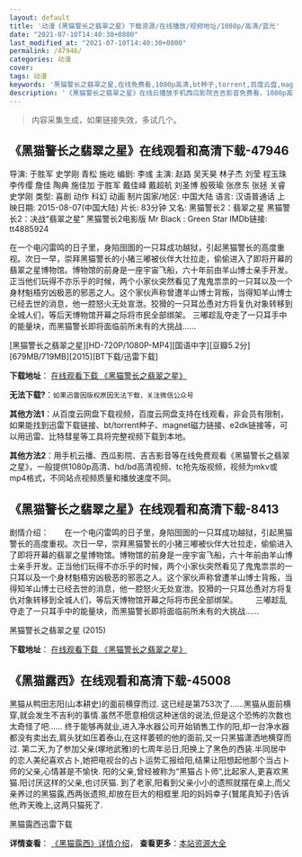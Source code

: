```yaml
---
layout: default
title: '动漫《黑猫警长之翡翠之星》下载资源/在线播放/视频地址/1080p/高清/蓝光'
date: "2021-07-10T14:40:30+0800"
last_modified_at: "2021-07-10T14:40:30+0800"
permalink: /47946/
categories: 动漫
cover:
tags: 动漫
keywords: '黑猫警长之翡翠之星,在线免费看,1080p高清,bt种子,torrent,百度云盘,magnet,磁力链,迅雷下载资源'
description: '《黑猫警长之翡翠之星》在线云播放手机西瓜影院吉吉影音免费看，1080p高清bd/hd未删减完整版和tc抢先枪版，mkv/mp4格式，附带bt/torrent种子、magnet/磁力链、百度云盘、网盘资源迅雷下载链接'
---
```


>内容采集生成，如果链接失效，多试几个。


## 《黑猫警长之翡翠之星》在线观看和高清下载-47946

导演: 于胜军 史学刚 青松 施屹 编剧: 李彧 主演: 赵路 吴天昊 林子杰 刘莹 程玉珠 李传缨 詹佳 陶典 施佳加 于胜军 戴佳峄 戴超航 刘圣博 殷筱瑜 张彦东 张拯 关睿 史学刚 类型: 喜剧 动作 科幻 动画 制片国家/地区: 中国大陆 语言: 汉语普通话 上映日期: 2015-08-07(中国大陆) 片长: 83分钟 又名: 黑猫警长2：翡翠之星 黑猫警长2：决战“翡翠之星” 黑猫警长2电影版 Mr Black : Green Star IMDb链接: tt4885924

在一个电闪雷鸣的日子里，身陷囹圄的一只耳成功越狱，引起黑猫警长的高度重视。次日一早，崇拜黑猫警长的小猪三嘟被伙伴大壮拉走，偷偷进入了即将开幕的翡翠之星博物馆。博物馆的前身是一座宇宙飞船，六十年前由羊山博士亲手开发。正当他们玩得不亦乐乎的时候，两个小家伙突然看见了鬼鬼祟祟的一只耳以及一个身材魁梧穷凶极恶的邪恶之人。这个家伙声称曾遭羊山博士背叛，当得知羊山博士已经去世的消息，他一腔怒火无处宣泄。狡猾的一只耳怂恿对方将复仇对象转移到全城人们，等后天博物馆开幕之际将市民全部绑架。 三嘟趁乱夺走了一只耳手中的能量块，而黑猫警长即将面临前所未有的大挑战……


[黑猫警长之翡翠之星][HD-720P/1080P-MP4][国语中字][豆瓣5.2分][679MB/719MB][2015][BT下载/迅雷下载]

**下载地址**： [在线观看下载 《黑猫警长之翡翠之星》](https://www.btdx8.com/torrent/mr_black_green_star_2015.html) 


**无法下载?**：`如果迅雷因版权原因无法下载，关注微信公众号 `

**其他方法1**：从百度云网盘下载视频，百度云网盘支持在线观看，非会员有限制，如果能找到迅雷下载链接、bt/torrent种子、magnet磁力链接、e2dk链接等，可以用迅雷、比特彗星等工具将完整视频下载到本地。

**其他方法2**：用手机云播、西瓜影院、吉吉影音等在线免费观看《黑猫警长之翡翠之星》，一般提供1080p高清、hd/bd高清视频、tc抢先版视频，视频为mkv或mp4格式，不同站点视频质量和播放速度不同。


## 《黑猫警长之翡翠之星》在线观看和高清下载-8413

剧情介绍：　　在一个电闪雷鸣的日子里，身陷囹圄的一只耳成功越狱，引起黑猫警长的高度重视。次日一早，崇拜黑猫警长的小猪三嘟被伙伴大壮拉走，偷偷进入了即将开幕的翡翠之星博物馆。博物馆的前身是一座宇宙飞船，六十年前由羊山博士亲手开发。正当他们玩得不亦乐乎的时候，两个小家伙突然看见了鬼鬼祟祟的一只耳以及一个身材魁梧穷凶极恶的邪恶之人。这个家伙声称曾遭羊山博士背叛，当得知羊山博士已经去世的消息，他一腔怒火无处宣泄。狡猾的一只耳怂恿对方将复仇对象转移到全城人们，等后天博物馆开幕之际将市民全部绑架。 　　三嘟趁乱夺走了一只耳手中的能量块，而黑猫警长即将面临前所未有的大挑战……


黑猫警长之翡翠之星 (2015)

**下载地址**： [在线观看下载 《黑猫警长之翡翠之星》](https://www.btbtdy.me/btdy/dy11020.html) 


## 《黑猫露西》在线观看和高清下载-45008

黑猫从鸭田志阳(山本耕史)的面前横穿而过. 这已经是第753次了……黑猫从面前横穿,就会发生不吉利的事情.虽然不愿意相信这种迷信的说法,但是这个恐怖的次数也太奇怪了吧&hellip;… 终于能够再就业,进入净水器公司开始销售工作的阳,却一台净水器都没有卖出去,肩头犹如压着泰山,在这样萎顿的他的面前,又一只黑猫潇洒地横穿而过. 第二天,为了参加父亲(塚地武雅)的七周年忌日,阳换上了黑色的西装.半同居中的恋人美纪喜欢占卜,她把电视台的占卜运势汇报给阳,结果让阳想起他那个当占卜师的父亲,心情甚是不愉快. 阳的父亲,曾经被称为&ldquo;黑猫占卜师&ldquo;,比起家人,更喜欢黑猫.阳讨厌这样的父亲,也讨厌猫. 到了老家,阳看到父亲小小的遗照就摆在桌上,而父亲养过的黑猫露,西两张遗照,却放在巨大的相框里.阳的妈妈幸子(鷲尾真知子)告诉他,昨天晚上,这两只猫死了.


黑猫露西迅雷下载

**详情查看**： [《黑猫露西》详情介绍](/movie/45008/)， **查看更多**：[本站资源大全](/movie/t/all/)


